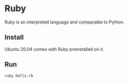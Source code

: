 # Ruby
Ruby is an interpreted language and comparable to Python.

## Install
Ubuntu 20.04 comes with Ruby preinstalled on it.

## Run

```bash
ruby hello.rb
```
